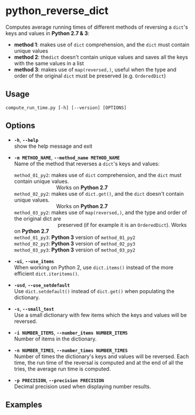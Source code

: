 # python_reverse_dict
Computes average running times of different methods of reversing a `dict`'s keys and values in **Python 2.7 &amp; 3**:
* **method 1**: makes use of `dict` comprehension, and the `dict` must contain unique values
* **method 2**: the`dict` doesn't contain unique values and saves all the keys with the same values in a list
* **method 3**: makes use of `map(reversed,)`, useful when the type and order of the original `dict` must be preserved (e.g. `OrderedDict`)

## Usage
`compute_run_time.py [-h] [--version] [OPTIONS]`

## Options
* **`-h`**, **`--help`**  
  show the help message and exit

* **`-m METHOD_NAME`**, **`--method_name METHOD_NAME`**   
  Name of the method that reverses a `dict`'s keys and values:

  `method_01_py2`: makes use of `dict` comprehension, and the `dict` must contain
                   unique values.  
   &nbsp;&nbsp;&nbsp;&nbsp;&nbsp;&nbsp;&nbsp;&nbsp;&nbsp;&nbsp;&nbsp;&nbsp;&nbsp;&nbsp;&nbsp;&nbsp;&nbsp;&nbsp;&nbsp;&nbsp;&nbsp;&nbsp;&nbsp;&nbsp;&nbsp;&nbsp;&nbsp;&nbsp;&nbsp;Works on **Python 2.7**  
  `method_02_py2`: makes use of `dict.get()`, and the `dict` doesn't contain
                   unique values.  
&nbsp;&nbsp;&nbsp;&nbsp;&nbsp;&nbsp;&nbsp;&nbsp;&nbsp;&nbsp;&nbsp;&nbsp;&nbsp;&nbsp;&nbsp;&nbsp;&nbsp;&nbsp;&nbsp;&nbsp;&nbsp;&nbsp;&nbsp;&nbsp;&nbsp;&nbsp;&nbsp;&nbsp;&nbsp;Works on **Python 2.7**    
  `method_03_py2`: makes use of `map(reversed,)`, and the type and order of the original dict are  
&nbsp;&nbsp;&nbsp;&nbsp;&nbsp;&nbsp;&nbsp;&nbsp;&nbsp;&nbsp;&nbsp;&nbsp;&nbsp;&nbsp;&nbsp;&nbsp;&nbsp;&nbsp;&nbsp;&nbsp;&nbsp;&nbsp;&nbsp;&nbsp;&nbsp;&nbsp;&nbsp;&nbsp;&nbsp;&nbsp;preserved (if for example it is an `OrderedDict`). Works on **Python 2.7**  
  `method_01_py3`: **Python 3** version of `method_01_py2`  
  `method_02_py3`: **Python 3** version of `method_02_py3`  
  `method_03_py3`: **Python 3** version of `method_03_py2`  

* **`-ui`**, **`--use_items`**  
  When working on Python 2, use `dict.items()` instead of the more efficient `dict.iteritems()`.

* **`-usd`**, **`--use_setdefault`**  
  Use `dict.setdefault()` instead of `dict.get()` when populating the dictionary.

* **`-s`**, **`--small_test`**            
  Use a small dictionary with few items which the keys and values will be reversed.

* **`-i NUMBER_ITEMS`**, **`--number_items NUMBER_ITEMS`**  
  Number of items in the dictionary.

* **`-n NUMBER_TIMES`**, **`--number_times NUMBER_TIMES`**  
  Number of times the dictionary's keys and values will be reversed. Each time, the run time of the reversal is computed and at the end of all the tries, the average run time is computed.

* **`-p PRECISION`**, **`--precision PRECISION`**  
  Decimal precision used when displaying number results.

## Examples
